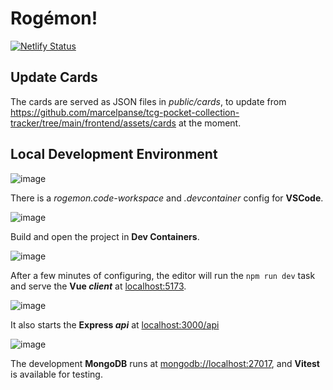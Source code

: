# Rogémon!

[![Netlify Status](https://api.netlify.com/api/v1/badges/eec5e0ed-8028-4ef4-b614-0acdda16ac55/deploy-status)](https://app.netlify.com/sites/rogemon/deploys)

## Update Cards

The cards are served as JSON files in _public/cards_, to update from https://github.com/marcelpanse/tcg-pocket-collection-tracker/tree/main/frontend/assets/cards at the moment.

## Local Development Environment

![image](https://github.com/user-attachments/assets/fbb87518-d1c0-4aa5-bff9-19e2d011633e)

There is a _rogemon.code-workspace_ and _.devcontainer_ config for **VSCode**.

![image](https://github.com/user-attachments/assets/4e4224d9-8f48-4764-8329-877846ebaaf9)

Build and open the project in **Dev Containers**.

![image](https://github.com/user-attachments/assets/b338ec45-d0ab-4637-9cc1-42745eec7ffa)

After a few minutes of configuring, the editor will run the `npm run dev` task and serve the **Vue _client_** at [localhost:5173](http://localhost:5173).

![image](https://github.com/user-attachments/assets/7a842b8a-c7be-41f3-9226-2424123b445f)

It also starts the **Express _api_** at [localhost:3000/api](http://localhost:3000/api)

![image](https://github.com/user-attachments/assets/e3d158c0-8f9a-4d60-a203-60839e18e391)

The development **MongoDB** runs at [mongodb://localhost:27017](https://www.youtube.com/watch?v=dQw4w9WgXcQ), and **Vitest** is available for testing.
